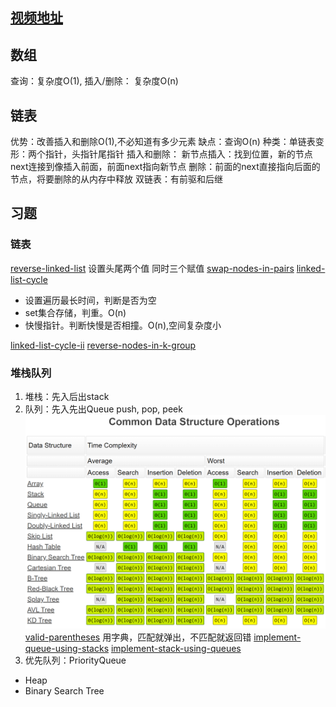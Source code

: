 ## [视频地址](https://www.bilibili.com/video/BV1jb41177EU?p=5)
## 数组
查询：复杂度O(1), 插入/删除： 复杂度O(n)
## 链表
优势：改善插入和删除O(1),不必知道有多少元素
缺点：查询O(n)
种类：单链表变形：两个指针，头指针尾指针
插入和删除： 
新节点插入：找到位置，新的节点next连接到像插入前面，前面next指向新节点
删除：前面的next直接指向后面的节点，将要删除的从内存中释放
双链表：有前驱和后继
## 习题
### 链表
[reverse-linked-list](https://leetcode-cn.com/problems/reverse-linked-list/)
设置头尾两个值
同时三个赋值
[swap-nodes-in-pairs](https://leetcode-cn.com/problems/swap-nodes-in-pairs/)
[linked-list-cycle](https://leetcode-cn.com/problems/linked-list-cycle/)
* 设置遍历最长时间，判断是否为空
* set集合存储，判重。O(n)
* 快慢指针。判断快慢是否相撞。O(n),空间复杂度小
  
[linked-list-cycle-ii](https://leetcode-cn.com/problems/linked-list-cycle/)
[reverse-nodes-in-k-group](https://leetcode-cn.com/problems/reverse-nodes-in-k-group/)
### 堆栈队列
1) 堆栈：先入后出stack
2) 队列：先入先出Queue
push, pop, peek
![时间复杂度](https://github.com/TheonLiu/DA-Notes/blob/main/pics/%E6%95%B0%E6%8D%AE%E7%BB%93%E6%9E%84%E5%A4%8D%E6%9D%82%E5%BA%A6.png?raw=true)
[valid-parentheses](https://leetcode-cn.com/problems/valid-parentheses/)
用字典，匹配就弹出，不匹配就返回错
[implement-queue-using-stacks](https://leetcode-cn.com/problems/implement-queue-using-stacks/) 
[implement-stack-using-queues](https://leetcode-cn.com/problems/implement-stack-using-queues/)
3) 优先队列：PriorityQueue
* Heap
* Binary Search Tree